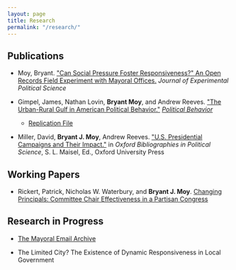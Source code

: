 ```yaml
---
layout: page
title: Research
permalink: "/research/"
---
```

## Publications
* Moy, Bryant. ["Can Social Pressure Foster Responsiveness?" An Open Records Field Experiment with Mayoral Offices.](https://www.cambridge.org/core/journals/journal-of-experimental-political-science/article/can-social-pressure-foster-responsiveness-an-open-records-field-experiment-with-mayoral-offices/514BD7EBF8449FA868D995A599EABCC8) *Journal of Experimental Political Science*

* Gimpel, James, Nathan Lovin, **Bryant Moy**, and Andrew Reeves. ["The Urban-Rural Gulf in American Political Behavior."](https://bryantjmoy.github.io/assets/urbanrural.pdf) [*Political Behavior*](https://link.springer.com/article/10.1007/s11109-020-09601-w)
  * [Replication File](https://dataverse.harvard.edu/dataset.xhtml?persistentId=doi:10.7910/DVN/IYBIUP)
  
* Miller, David, **Bryant J. Moy**, Andrew Reeves. ["U.S. Presidential Campaigns and Their Impact."](http://www.oxfordbibliographies.com/view/document/obo-9780199756223/obo-9780199756223-0156.xml) in *Oxford Bibliographies in Political Science*, S. L. Maisel, Ed., Oxford University Press

<!-- +## Invited to Revise and Resubmit or Under Review+ -->
<!-- +## Revise and Resubmit or Under Review+ -->
<!-- * [Can Social Pressure Foster Responsiveness?](Projects/SocialPressureMayors.md) An Open Records Field Experiment with Mayoral Offices *(Invited to Revise and Resubmit)*+ -->

## Working Papers
<!-- +##* Hacker, Hans, Lisa Bohn, and **Bryant Moy**. "A Grave Responsibility": *Twelve Angry Men*, Critical Thinking, and Cross-Disciplinary Learning Communities + -->

* Rickert, Patrick, Nicholas W. Waterbury, and **Bryant J. Moy**.
[Changing Principals: Committee Chair Effectiveness in a Partisan Congress](https://bryantjmoy.github.io/assets/APSA2019RickertWaterburyMoy.pdf)

## Research in Progress

* [The Mayoral Email Archive](https://bryantjmoy.github.io/Projects/Mayoral_Email_Archive)

<!-- +* The Fox News Effect on Uninformed and Misinformed Responses: Assessing the Variability in Political Knowledge+ -->

<!-- +* Comparing Criteria for Confounder Selection+ -->

* The Limited City? The Existence of Dynamic Responsiveness in Local Government

